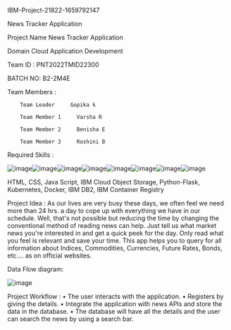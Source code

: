 
IBM-Project-21822-1659792147

News Tracker Application

Project Name	News Tracker Application

Domain	Cloud Application Development

Team ID :	PNT2022TMID22300

BATCH NO:	B2-2M4E

Team Members :

        Team Leader	    Gopika k

        Team Member 1	  Varsha R

        Team Member 2	  Benisha E

        Team Member 3	  Roshini B
 
Required Skills :

   ![image](https://user-images.githubusercontent.com/113963062/202850616-cf06e42f-d98d-4fe6-b27a-ba410c8eb9b7.png)![image](https://user-images.githubusercontent.com/113963062/202850602-dfbede47-a13b-4584-bccf-9622946cf4d3.png)![image](https://user-images.githubusercontent.com/113963062/202850677-01486097-63bf-433f-92a8-26afd7de06fe.png)![image](https://user-images.githubusercontent.com/113963062/202850693-251fdf8d-48bc-4f7c-9078-1fbc543cddb2.png)![image](https://user-images.githubusercontent.com/113963062/202850715-61d0e4d7-597e-4a2b-953a-49bd4f03e5f2.png)![image](https://user-images.githubusercontent.com/113963062/202850733-7ecd6137-2075-4d39-a353-44302b26d68b.png)![image](https://user-images.githubusercontent.com/113963062/202850750-38a54fb2-8554-4f4d-bfce-50581d4b9e44.png)![image](https://user-images.githubusercontent.com/113963062/202850762-717bbbf3-f525-45b0-ad45-ad6993c832c4.png)





  

            
               
HTML, CSS, Java Script, IBM Cloud Object Storage, Python-Flask, Kubernetes, Docker, IBM DB2, IBM Container Registry


Project Idea :
As our lives are very busy these days, we often feel we need more than 24 hrs. a day to cope up with everything we have in our schedule. Well, that's not possible but reducing the time by changing the conventional method of reading news can help. Just tell us what market news you're interested in and get a quick peek for the day. Only read what you feel is relevant and save your time. This app helps you to query for all information about Indices, Commodities, Currencies, Future Rates, Bonds, etc.… as on official websites.

Data Flow diagram:


![image](https://user-images.githubusercontent.com/113963062/202850927-79b012d0-4460-4025-9cb8-8359a3227206.png)

Project Workflow :
•	The user interacts with the application.
•	Registers by giving the details.
•	Integrate the application with news APIs and store the data in the database.
•	The database will have all the details and the user can search the news by using a search bar.
























